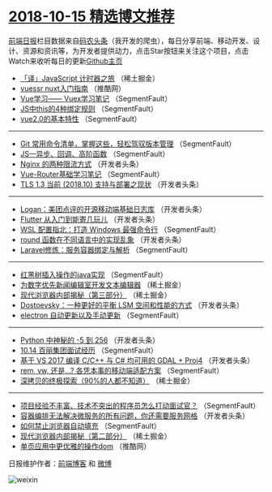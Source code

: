 # [2018-10-15 精选博文推荐](http://hao.caibaojian.com/date/2018/10/15)

[前端日报](http://caibaojian.com/c/news)栏目数据来自[码农头条](http://hao.caibaojian.com/)（我开发的爬虫），每日分享前端、移动开发、设计、资源和资讯等，为开发者提供动力，点击Star按钮来关注这个项目，点击Watch来收听每日的更新[Github主页](https://github.com/kujian/frontendDaily)
* [「译」JavaScript 计时器之旅](http://hao.caibaojian.com/88956.html) （稀土掘金）
* [vuessr nuxt入门指南](http://hao.caibaojian.com/88985.html) （推酷网）
* [Vue学习—— Vuex学习笔记](http://hao.caibaojian.com/88940.html) （SegmentFault）
* [JS中this的4种绑定规则](http://hao.caibaojian.com/88951.html) （SegmentFault）
* [vue2.0的基本特性](http://hao.caibaojian.com/88946.html) （SegmentFault）

***
* [Git 常用命令清单，掌握这些，轻松驾驭版本管理](http://hao.caibaojian.com/88939.html) （SegmentFault）
* [JS—异步、回调、高阶函数](http://hao.caibaojian.com/88950.html) （SegmentFault）
* [Nginx 的两种限流方式](http://hao.caibaojian.com/88966.html) （开发者头条）
* [Vue-Router基础学习笔记](http://hao.caibaojian.com/88941.html) （SegmentFault）
* [TLS 1.3 当前 (2018.10) 支持与部署之现状](http://hao.caibaojian.com/88968.html) （开发者头条）

***
* [Logan：美团点评的开源移动端基础日志库](http://hao.caibaojian.com/88970.html) （开发者头条）
* [Flutter 从入门到能寄几玩儿](http://hao.caibaojian.com/88967.html) （开发者头条）
* [WSL 配置指北：打造 Windows 最强命令行](http://hao.caibaojian.com/88953.html) （SegmentFault）
* [round 函数在不同语言中的实现乱象](http://hao.caibaojian.com/88969.html) （开发者头条）
* [Laravel修炼：服务容器绑定与解析](http://hao.caibaojian.com/88945.html) （SegmentFault）

***
* [红黑树插入操作的java实现](http://hao.caibaojian.com/88954.html) （SegmentFault）
* [为数字优先新闻编辑室开发文本编辑器](http://hao.caibaojian.com/88957.html) （稀土掘金）
* [现代浏览器内部揭秘（第三部分）](http://hao.caibaojian.com/88959.html) （稀土掘金）
* [Dostoevsky：一种更好的平衡 LSM 空间和性能的方式](http://hao.caibaojian.com/88971.html) （开发者头条）
* [electron 自动更新以及手动更新](http://hao.caibaojian.com/88955.html) （SegmentFault）

***
* [Python 中神秘的 -5 到 256](http://hao.caibaojian.com/88972.html) （开发者头条）
* [10.14 百丽集团面试经历](http://hao.caibaojian.com/88947.html) （SegmentFault）
* [基于 VS 2017 编译 C/C++ 与 C# 均可用的 GDAL + Proj4](http://hao.caibaojian.com/88973.html) （开发者头条）
* [rem, vw, 还是&#8230;? 各凭本事的移动端适配方案](http://hao.caibaojian.com/88948.html) （SegmentFault）
* [深拷贝的终极探索（90%的人都不知道）](http://hao.caibaojian.com/88960.html) （稀土掘金）

***
* [项目经验不丰富、技术不突出的程序员怎么打动面试官？](http://hao.caibaojian.com/88942.html) （SegmentFault）
* [容器编排无法解决微服务的所有问题，你还需要服务网格](http://hao.caibaojian.com/88974.html) （开发者头条）
* [如何禁止浏览器自动填充](http://hao.caibaojian.com/88949.html) （SegmentFault）
* [现代浏览器内部揭秘（第二部分）](http://hao.caibaojian.com/88958.html) （稀土掘金）
* [单页应用中更优雅的操作dom](http://hao.caibaojian.com/88984.html) （推酷网）

日报维护作者：[前端博客](http://caibaojian.com/) 和 [微博](http://caibaojian.com/go/weibo)

![weixin](https://user-images.githubusercontent.com/3055447/38468989-651132ac-3b80-11e8-8e6b-15122322a9d7.png)
